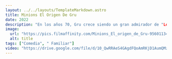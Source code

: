 ```yaml
---
layout: ../../layouts/TemplateMarkdown.astro
title: Minions El Origen De Gru
date: 2022
description: "En los años 70, Gru crece siendo un gran admirador de "Los salvajes seis", un supergrupo de villanos. Para demostrarles que puede ser malvado, diseña un plan con la esperanza de formar parte de la banda."
image:
  url: "https://pics.filmaffinity.com/Minions_El_origen_de_Gru-956011343-large.jpg"
  alt: title
tags: ["Comedia", " Familiar"]
video: "https://drive.google.com/file/d/10_QwRRAeS4GAgdFQoAmRKjD1AumQMzDt/preview"
---
```

